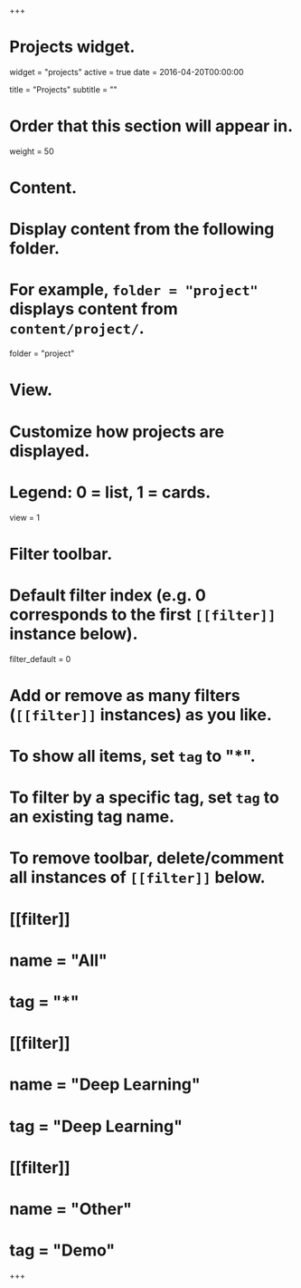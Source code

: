 +++
# Projects widget.
widget = "projects"
active = true
date = 2016-04-20T00:00:00

title = "Projects"
subtitle = ""

# Order that this section will appear in.
weight = 50

# Content.
# Display content from the following folder.
# For example, `folder = "project"` displays content from `content/project/`.
folder = "project"

# View.
# Customize how projects are displayed.
# Legend: 0 = list, 1 = cards.
view = 1

# Filter toolbar.

# Default filter index (e.g. 0 corresponds to the first `[[filter]]` instance below).
filter_default = 0

# Add or remove as many filters (`[[filter]]` instances) as you like.
# To show all items, set `tag` to "*".
# To filter by a specific tag, set `tag` to an existing tag name.
# To remove toolbar, delete/comment all instances of `[[filter]]` below.
# [[filter]]
#   name = "All"
#   tag = "*"
#
# [[filter]]
#   name = "Deep Learning"
#   tag = "Deep Learning"
#
# [[filter]]
#   name = "Other"
#   tag = "Demo"

+++